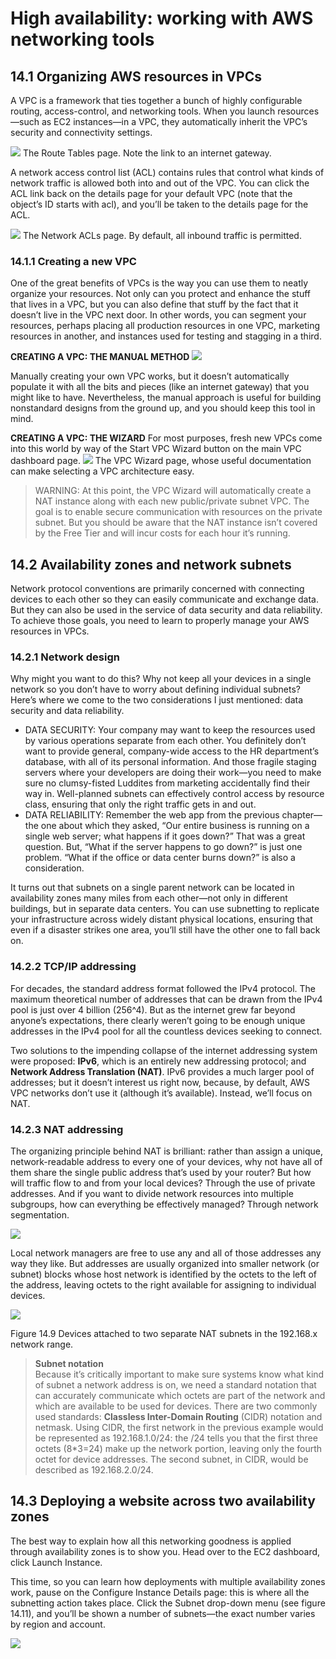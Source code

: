 # High availability: working with AWS networking tools

## 14.1 Organizing AWS resources in VPCs
A VPC is a framework that ties together a bunch of highly configurable routing, access-control, and networking tools. When you launch resources—such as EC2 instances—in a VPC, they automatically
inherit the VPC’s security and connectivity settings.

![](imgs/routes_table.jpg)
The Route Tables page. Note the link to an internet gateway.

A network access control list (ACL) contains rules that control what
kinds of network traffic is allowed both into and out of the VPC. You can
click the ACL link back on the details page for your default VPC (note
that the object’s ID starts with acl), and you’ll be taken to the details
page for the ACL.

![](imgs/vpc_acls.jpg)
The Network ACLs page. By default, all inbound traffic is permitted.

### 14.1.1 Creating a new VPC
One of the great benefits of VPCs is the way you can use them to neatly
organize your resources. Not only can you protect and enhance the
stuff that lives in a VPC, but you can also define that stuff by the fact that
it doesn’t live in the VPC next door. In other words, you can segment
your resources, perhaps placing all production resources in one VPC,
marketing resources in another, and instances used for testing and stagging in a third.

**CREATING A VPC: THE MANUAL METHOD**
![](imgs/vpc_create.jpg)

Manually creating your own VPC works, but it doesn’t automatically
populate it with all the bits and pieces (like an internet gateway) that
you might like to have. Nevertheless, the manual approach is useful for
building nonstandard designs from the ground up, and you should
keep this tool in mind.

**CREATING A VPC: THE WIZARD**
For most purposes, fresh new VPCs come into this world by way of the
Start VPC Wizard button on the main VPC dashboard page.
![](imgs/vpc_wizard.jpg)
The VPC Wizard page, whose useful documentation can make selecting a VPC architecture easy.

>WARNING: At this point, the VPC Wizard will automatically create a NAT instance along with each new public/private subnet VPC. The goal is to enable secure communication with resources on the private subnet. But you should be aware that the NAT instance isn’t covered by the Free Tier and will incur costs for each hour it’s running.

## 14.2 Availability zones and network subnets
Network
protocol conventions are primarily concerned with connecting devices
to each other so they can easily communicate and exchange data. But
they can also be used in the service of data security and data reliability.
To achieve those goals, you need to learn to properly manage your AWS
resources in VPCs.

### 14.2.1 Network design
Why might you want to do this? Why not keep all your devices in a single
network so you don’t have to worry about defining individual subnets?
Here’s where we come to the two considerations I just mentioned: data
security and data reliability.

- DATA SECURITY:
Your company may want to keep the resources used by various operations separate from each other. You definitely don’t want to provide
general, company-wide access to the HR department’s database, with all
of its personal information. And those fragile staging servers where
your developers are doing their work—you need to make sure no
clumsy-fisted Luddites from marketing accidentally find their way in.
Well-planned subnets can effectively control access by resource class,
ensuring that only the right traffic gets in and out. 
- DATA RELIABILITY:
Remember the web app from the previous chapter—the one about
which they asked, “Our entire business is running on a single web
server; what happens if it goes down?” That was a great question. But,
“What if the server happens to go down?” is just one problem. “What if
the office or data center burns down?” is also a consideration.

It turns out that subnets on a single parent network can be located in
availability zones many miles from each other—not only in different
buildings, but in separate data centers. You can use subnetting to replicate your infrastructure across widely distant physical locations, ensuring that even if a disaster strikes one area, you’ll still have the other one
to fall back on.

### 14.2.2 TCP/IP addressing
For decades, the standard address format followed the IPv4 protocol. The maximum theoretical number of addresses that can be drawn from the IPv4 pool is just over 4 billion (256^4). But as the internet grew far beyond anyone’s expectations, there clearly weren’t going to be enough unique addresses in the
IPv4 pool for all the countless devices seeking to connect.

Two solutions to the impending collapse of the internet addressing system were proposed: **IPv6**, which is an entirely new addressing protocol; and **Network Address Translation (NAT)**. IPv6 provides a much larger
pool of addresses; but it doesn’t interest us right now, because, by default, AWS VPC networks don’t use it (although it’s available). Instead, we’ll focus on NAT.

### 14.2.3 NAT addressing
The organizing principle behind NAT is brilliant: rather than assign a
unique, network-readable address to every one of your devices, why not
have all of them share the single public address that’s used by your
router? But how will traffic flow to and from your local devices?
Through the use of private addresses. And if you want to divide network
resources into multiple subgroups, how can everything be effectively
managed? Through network segmentation.

![](imgs/vpc_NAT.jpg)

Local network managers are free to use any and all of those addresses any way they like. But
addresses are usually organized into smaller network (or subnet) blocks
whose host network is identified by the octets to the left of the address,
leaving octets to the right available for assigning to individual devices.

![](imgs/vpc_NAT_separate.jpg)

Figure 14.9 Devices attached to two separate NAT subnets in the 192.168.x 
network range.

>**Subnet notation** \
Because it’s critically important to make sure systems know what kind of subnet
a network address is on, we need a standard notation that can accurately communicate which octets are part of the network and which are available to be used
for devices. There are two commonly used standards: **Classless Inter-Domain Routing** (CIDR) notation and netmask. Using CIDR, the first network in the previous example would be represented as 192.168.1.0/24: the /24 tells you that
the first three octets (8*3=24) make up the network portion, leaving only the
fourth octet for device addresses. The second subnet, in CIDR, would be
described as 192.168.2.0/24.

## 14.3 Deploying a website across two availability zones
The best way to explain how all this networking goodness is applied
through availability zones is to show you. Head over to the EC2 dashboard, click Launch Instance.

This time, so you can learn how deployments with multiple availability zones work, pause on the Configure Instance Details page: this is
where all the subnetting action takes place. Click the Subnet drop-down
menu (see figure 14.11), and you’ll be shown a number of subnets—the
exact number varies by region and account.

![](imgs/vpc_subnet.png)

